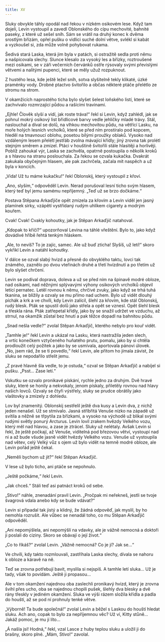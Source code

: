 ```yaml
---
title: XV
---
```


Sluky obvykle táhly opodál nad řekou v nízkém osikovém lese. Když tam dojeli, Levin vystoupil a zavedl Oblonského do cípu mechovité, bahnité paseky, z které už sešel sníh. Sám se vrátil na druhý konec k dvěma srostlým břízám, opřel pušku o vidlici suché dolní větve, svlékl si kabát a vyzkoušel si, zda může volně pohybovat rukama.

Šedivá stará Laska, která jim byla v patách, si ostražitě sedla proti němu a našpicovala slechy. Slunce klesalo za vysoký les a břízky, roztroušené mezi osikami, se v záři večerních červánků ostře rýsovaly svými převislými větvemi a nalitými pupenci, které se měly užuž rozpuknout.

Z hustého lesa, kde ještě ležel sníh, sotva slyšitelně tekly klikaté, úzké praménky vody. Drobné ptactvo švitořilo a občas některé ptáče přelétlo ze stromu na strom.

V okamžicích naprostého ticha bylo slyšet šelest loňského listí, které se zachvívalo rozmrzající půdou a rašícími travinami.

„Ejhle! Člověk slyší a vidí, jak roste tráva!“ řekl si Levin, když zahlédl, jak se pohnul mokrý osikový list břidlicové barvy vedle jehličky mladé trávy. Stál, naslouchal a díval se dolů, na vlhkou mechovitou půdu, na větřící Lasku, na moře holých lesních vrcholků, které se před ním prostíralo pod kopcem, hleděl na tmavnoucí oblohu, posetou bílými proužky oblaků. Vysoko nad vzdáleným lesem přelétl jestřáb zvolna mávající křídly; jiný zrovna tak prolétl stejným směrem a zmizel. Ptáci v houštině švitořili stále hlasitěji a horlivěji. Poblíž zahoukal výr, Laska se zachvěla, opatrně postoupila o několik kroků a s hlavou na stranu poslouchala. Za řekou se ozvala kukačka. Dvakrát zakukala obyčejným hlasem, ale pak zachrčela, začala mít naspěch a už byla v koncích.

„Vida! Už tu máme kukačku!“ řekl Oblonskij, který vystoupil z křoví.

„Ano, slyším,“ odpověděl Levin. Nerad porušoval lesní ticho svým hlasem, který teď byl jemu samému nepříjemný. „Teď už se brzo dočkáme.“

Postava Stěpana Arkaďjiče opět zmizela za křovím a Levin viděl jen jasný plamínek sirky, vzápětí vystřídaný rudým uhlíkem cigarety a modrým kouřem.

Cvak! Cvak! Cvakly kohoutky, jak je Stěpan Arkaďjič natahoval.

„Kdopak to křičí?“ upozorňoval Levina na táhlé vřeštění. Bylo to, jako když dovádivé hříbě řehtá tenkým hláskem.

„Ale, to nevíš? To je zajíc, samec. Ale už buď zticha! Slyšíš, už letí!“ skoro vykřikl Levin a natáhl kohoutky.

V dálce se ozval slabý hvizd a přesně do obvyklého taktu, lovci tak známého, zaznělo po dvou vteřinách druhé a třetí hvízdnutí a po třetím už bylo slyšet chrčení.

Levin se podíval doprava, doleva a už se před ním na špinavě modré obloze, nad osikami, nad něžnými splývavými výhony osikových vrcholků objevil letící pernatec. Letěl rovnou k němu, chrčivé zvuky, jako když se trhá tuhá tkanina, se blížily a ozvaly se mu přímo nad uchem. Bylo už vidět dlouhý píchák a krk a ve chvíli, kdy Levin zalícil, šlehl za křovím, kde stál Oblonskij, rudý blesk. Pták se spustil dolů jako střela a opět se vznesl. Opět šlehl blesk a třeskla rána. Pták zatřepetal křídly, jako by se snažil udržet ve vzduchu, až strnul, na okamžik zůstal bez hnutí a pak těžce dopadl na bahnitou půdu.

„Snad nešla vedle?“ zvolal Stěpan Arkaďjič, kterého nebylo pro kouř vidět.

„Tamhle je!“ řekl Levin a ukázal na Lasku, která nastražila jeden slech, a vrtíc konečkem vztyčeného huňatého prutu, pomalu, jako by si chtěla prodloužit celý požitek a jako by se usmívala, aportovala pánovi úlovek. „No, jsem rád, že se ti povedlo,“ řekl Levin, ale přitom ho jímala závist, že sluku se nepodařilo střelit jemu.

„Z pravé hlavně šla vedle, to je ostuda,“ ozval se Stěpan Arkaďjič a nabíjel si pušku. „Psst… Zase letí.“

Vskutku se ozvalo pronikavé pískání, rychle jedno za druhým. Dvě hravé sluky, které se honily a nekvokaly, jenom pískaly, přiletěly rovnou nad hlavy našich lovců. Ozvaly se čtyři výstřely, sluky se prudce obrátily jako vlaštovky a zmizely z dohledu.

  

Lov byl znamenitý. Oblonskij sestřelil ještě dva kusy a Levin dva, z nichž jeden nenašel. Už se stmívalo. Jasná stříbřitá Venuše nízko na západě už svítila a něžně se třpytila za břízkami, a vysoko na východě už blikal svými rudými světly ponurý Arcturus. Levin lovil zrakem hvězdy Velkého vozu, který měl nad hlavou, a zase je ztrácel. Sluky už nelétaly. Avšak Levin si řekl, že ještě počkají, až Venuše, viditelná pod březovou větví, vystoupí nad ni a až bude všude jasně vidět hvězdy Velkého vozu. Venuše už vystoupila nad větev, celý Velký vůz s ojem už bylo vidět na temně modré obloze, ale Levin pořád ještě čekal.

„Neměli bychom už jít?“ řekl Stěpan Arkaďjič.

V lese už bylo ticho, ani ptáče se nepohnulo.

„Ještě počkáme,“ řekl Levin.

„Jak chceš.“ Stáli teď asi patnáct kroků od sebe.

„Stivo!“ náhle, znenadání pravil Levin. „Pročpak mi neřekneš, jestli se tvoje švagrová vdala anebo kdy se bude vdávat?“

Levin si připadal tak jistý a klidný, že žádná odpověď, jak myslil, by ho nemohla rozrušit. Ale vůbec se nenadál toho, co mu Stěpan Arkaďjič odpověděl.

„Ani nepomýšlela, ani nepomýšlí na vdavky, ale je vážně nemocná a doktoři ji poslali do ciziny. Skoro se obávají o její život.“

„Co to říkáš?“ zvolal Levin. „Vážně nemocná? Co je jí? Jak se…“

Ve chvíli, kdy takto rozmlouvali, zastříhala Laska slechy, dívala se nahoru k obloze a káravě na ně.

Teď se zrovna potřebují bavit, myslila si nejspíš. A tamhle letí sluka… Už je tady, však to povídám. Ještě ji propasou…

Ale v tom okamžení najednou oba zaslechli pronikavý hvizd, který je zrovna švihl přes ucho, oba se najednou chopili pušek, šlehly dva blesky a dvě rány třeskly v jediném okamžení. Sluka ve výši rázem složila křídla a padla do houští, až se pod ní prohnuly tenké větve.

„Výborně! Ta bude společná!“ zvolal Levin a běžel s Laskou do houští hledat sluku. Ach ano, copak to bylo za nepříjemnou věc? Už ví, Kitty stůně… Jakáž pomoc, je mu jí líto…

„Á našla jsi! Hodná,“ řekl, vzal Lasce z huby teplou sluku a uložil ji do brašny, skoro plné. „Mám, Stivo!“ zavolal.
